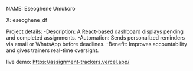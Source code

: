 NAME: Eseoghene Umukoro

X: eseoghene_df

Project details: 
-Description: A React-based dashboard displays pending and completed assignments.
-Automation: Sends personalized reminders via email or WhatsApp before deadlines.
-Benefit: Improves accountability and gives trainers real-time oversight.

live demo: https://assignment-trackers.vercel.app/
